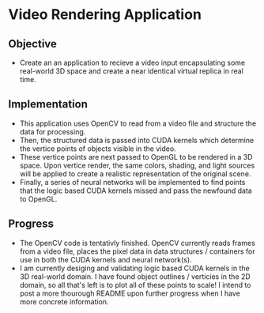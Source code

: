 # Video Rendering Application
## Objective 
- Create an an application to recieve a video input encapsulating some real-world 3D space and create a near identical virtual replica in real time.
## Implementation
- This application uses OpenCV to read from a video file and structure the data for processing.
- Then, the structured data is passed into CUDA kernels which determine the vertice points of objects visible in the video.
- These vertice points are next passed to OpenGL to be rendered in a 3D space. Upon vertice render, the same colors, shading, and light sources will be applied to create a realistic representation of the original scene.
- Finally, a series of neural networks will be implemented to find points that the logic based CUDA kernels missed and pass the newfound data to OpenGL. 
## Progress
- The OpenCV code is tentativly finished. OpenCV currently reads frames from a video file, places the pixel data in data structures / containers for use in both the CUDA kernels and neural network(s).
- I am currently desiging and validating logic based CUDA kernels in the 3D real-world domain. I have found object outlines / verticies in the 2D domain, so all that's left is to plot all of these points to scale! I intend to post a more thourough README upon further progress when I have more concrete information. 